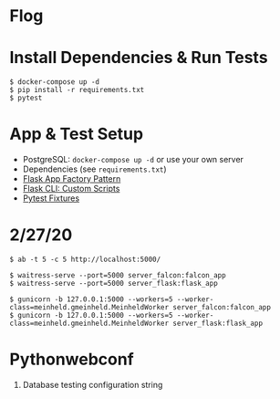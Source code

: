 # Flog

# Install Dependencies & Run Tests

```
$ docker-compose up -d
$ pip install -r requirements.txt
$ pytest
```

# App & Test Setup

* PostgreSQL: `docker-compose up -d` or use your own server
* Dependencies (see `requirements.txt`)
* [Flask App Factory Pattern](https://flask.palletsprojects.com/en/1.1.x/patterns/appfactories/)
* [Flask CLI: Custom Scripts](https://flask.palletsprojects.com/en/1.1.x/cli/#custom-scripts)
* [Pytest Fixtures](https://docs.pytest.org/en/latest/fixture.html)


# 2/27/20

```
$ ab -t 5 -c 5 http://localhost:5000/

$ waitress-serve --port=5000 server_falcon:falcon_app
$ waitress-serve --port=5000 server_flask:flask_app

$ gunicorn -b 127.0.0.1:5000 --workers=5 --worker-class=meinheld.gmeinheld.MeinheldWorker server_falcon:falcon_app
$ gunicorn -b 127.0.0.1:5000 --workers=5 --worker-class=meinheld.gmeinheld.MeinheldWorker server_flask:flask_app
```

# Pythonwebconf

1. Database testing configuration string

